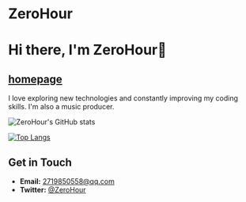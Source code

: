 # ZeroHour
# Hi there, I'm ZeroHour👋
## [homepage](https://www.zerohour.fun/)

I love exploring new technologies and constantly improving my coding skills. I'm also a music producer.

![ZeroHour's GitHub stats](https://github-readme-stats.vercel.app/api?username=ZeroHour-Z&show=reviews,discussions_started,discussions_answered,prs_merged,prs_merged_percentage)

[![Top Langs](https://github-readme-stats-one-bice.vercel.app/api/top-langs/?username=ZeroHour-Z&layout=compact&role=OWNER,ORGANIZATION_MEMBER,COLLABORATOR)](https://github.com/anuraghazra/github-readme-stats)

## Get in Touch
- **Email:** 2719850558@qq.com
- **Twitter:** [@ZeroHour](https://x.com/ZeroHour0S)

